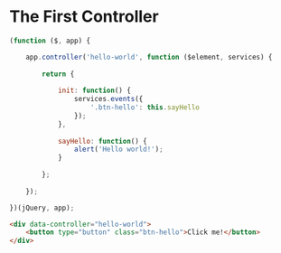 The First Controller
====================

```JavaScript
(function ($, app) {

	app.controller('hello-world', function ($element, services) {
	
		return {
		
			init: function() {
				services.events({
					'.btn-hello': this.sayHello
				});
			},
			
			sayHello: function() {
				alert('Hello world!');
			}
		
		};
	
	});

})(jQuery, app);
```

```html
<div data-controller="hello-world">
	<button type="button" class="btn-hello">Click me!</button>
</div>
```
